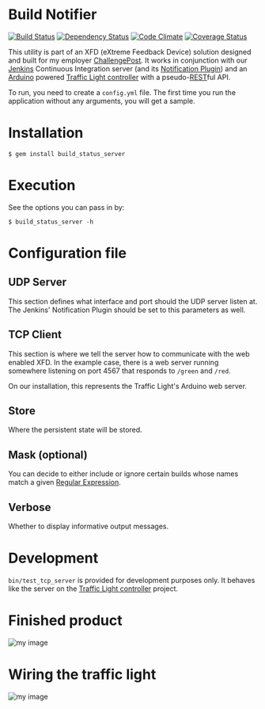 # Build Notifier
[![Build Status](https://travis-ci.org/jcmuller/build_status_server.png?branch=master)](http://travis-ci.org/jcmuller/build_status_server)
[![Dependency Status](https://gemnasium.com/jcmuller/build_status_server.png "Dependency Status")](https://gemnasium.com/jcmuller/build_status_server)
[![Code Climate](https://codeclimate.com/github/jcmuller/build_status_server.png)](https://codeclimate.com/github/jcmuller/build_status_server)
[![Coverage Status](https://img.shields.io/coveralls/jcmuller/build_status_server.svg)](https://coveralls.io/r/jcmuller/build_status_server?branch=master)

This utility is part of an XFD (eXtreme Feedback Device) solution designed and
built for my employer [ChallengePost](http://challengepost.com). It works in
conjunction with our [Jenkins](http://jenkins-ci.org) Continuous Integration
server (and its
[Notification Plugin](https://wiki.jenkins-ci.org/display/JENKINS/Notification+Plugin))
and an [Arduino](http://arduino.cc) powered
[Traffic Light controller](https://github.com/jcmuller/TrafficLightController)
with a
pseudo-[REST](http://en.wikipedia.org/wiki/Representational_state_transfer)ful
API.

To run, you need to create a `config.yml` file. The first time you run the
application without any arguments, you will get a sample.

# Installation

    $ gem install build_status_server

# Execution

See the options you can pass in by:

    $ build_status_server -h

# Configuration file
## UDP Server
This section defines what interface and port should the UDP server listen at.
The Jenkins' Notification Plugin should be set to this parameters as well.

## TCP Client
This section is where we tell the server how to communicate with the web
enabled XFD. In the example case, there is a web server running somewhere
listening on port 4567 that responds to `/green` and `/red`.

On our installation, this represents the Traffic Light's Arduino web server.

## Store
Where the persistent state will be stored.

## Mask (optional)
You can decide to either include or ignore certain builds whose names match a
given [Regular Expression](http://en.wikipedia.org/wiki/Regular_expression).

## Verbose
Whether to display informative output messages.

# Development

`bin/test_tcp_server` is provided for development purposes only. It behaves
like the server on the
[Traffic Light controller](https://github.com/jcmuller/TrafficLightController)
project.

# Finished product
![my image](http://i.imgur.com/aK5rs.jpg)

# Wiring the traffic light
![my image](http://i.imgur.com/gUpWe.jpg)
